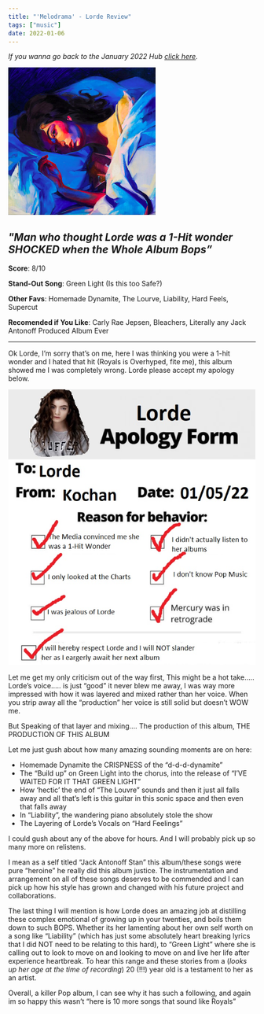 ```yaml
---
title: "'Melodrama' - Lorde Review"
tags: ["music"]
date: 2022-01-06
---
```


_If you wanna go back to the January 2022 Hub
[click here](/posts/album-a-day-jan-2022-intro/)._



![album cover for mikgazer vol. 1](/images/Lorde_-_Melodrama.jpg#center)

*"Man who thought Lorde was a 1-Hit wonder SHOCKED when the Whole Album Bops”*
---

**Score**: 8/10

**Stand-Out Song**: Green Light (Is this too Safe?) 

**Other Favs**: Homemade Dynamite, The Lourve, Liability, Hard Feels, Supercut

**Recomended if You Like**: Carly Rae Jepsen, Bleachers, Literally any Jack Antonoff Produced Album Ever

---

Ok Lorde, I’m sorry that’s on me, here I was thinking you were a 1-hit wonder and I hated that hit (Royals is Overhyped, fite me), this album showed me I was completely wrong. Lorde please accept my apology below.

![Lorde Apology](/images/Lorde-App-2.jpg#center)

Let me get my only criticism out of the way first, This might be a hot take….. Lorde’s voice….. is just “good” it never blew me away, I was way more impressed with how it was layered and mixed rather than her voice. When you strip away all the “production” her voice is still solid but doesn’t WOW me.

But Speaking of that layer and mixing…. The production of this album, THE PRODUCTION OF THIS ALBUM

Let me just gush about how many amazing sounding moments are on here:
-	Homemade Dynamite the CRISPNESS of the “d-d-d-dynamite”
-	The “Build up” on Green Light into the chorus, into the release of “I’VE WAITED FOR IT THAT GREEN LIGHT”
-	How ‘hectic’ the end of “The Louvre” sounds and then it just all falls away and all that’s left is this guitar in this sonic space and then even that falls away
-	In “Liability”, the wandering piano absolutely stole the show
-	The Layering of Lorde’s Vocals on “Hard Feelings”

I could gush about any of the above for hours. And I will probably pick up so many more on relistens. 

I mean as a self titled “Jack Antonoff Stan” this album/these songs were pure “heroine” he really did this album justice. The instrumentation and arrangement on all of these songs deserves to be commended and I can pick up how his style has grown and changed with his future project and collaborations.

The last thing I will mention is how Lorde does an amazing job at distilling these complex emotional of growing up in your twenties, and boils them down to such BOPS. Whether its her lamenting about her own self worth on a song like “Liability” (which has just some absolutely heart breaking lyrics that I did NOT need to be relating to this hard), to “Green Light” where she is calling out to look to move on and  looking to move on and live her life after experience heartbreak. To hear this range and these stories from a (*looks up her age at the time of recording*) 20 (!!!) year old is a testament to her as an artist. 

Overall, a killer Pop album, I can see why it has such a following, and again im so happy this wasn’t “here is 10 more songs that sound like Royals”

